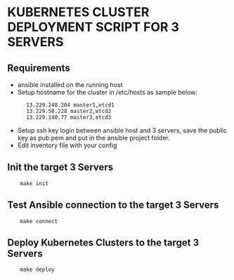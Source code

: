 KUBERNETES CLUSTER DEPLOYMENT SCRIPT FOR 3 SERVERS
=========

Requirements
------------

- ansible installed on the running host
- Setup hostname for the cluster in /etc/hosts as sample below:
```
      13.229.248.204 master1,etcd1
      13.229.50.228 master2,etcd2
      13.229.140.77 master3,etcd3
```
- Setup ssh key login between ansible host and 3 servers, save the public key as pub.pem and put in the ansible project folder.
- Edit inventory file with your config


Init the target 3 Servers  
--------------
```
    make init
```
Test Ansible connection to the target 3 Servers  
--------------
```
    make connect
```
Deploy Kubernetes Clusters to the target 3 Servers
----------------
```  
    make deploy
```